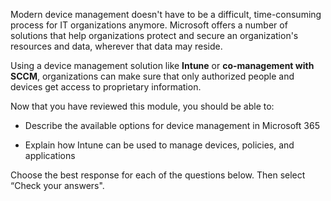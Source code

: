 ﻿Modern device management doesn't have to be a difficult, time-consuming process for IT organizations anymore.  Microsoft offers a number of solutions that help organizations protect and secure an organization's resources and data, wherever that data may reside.

Using a device management solution like **Intune** or **co-management with SCCM**, organizations can make sure that only authorized people and devices get access to proprietary information.

Now that you have reviewed this module, you should be able to:

- Describe the available options for device management in Microsoft 365

- Explain how Intune can be used to manage devices, policies, and applications

Choose the best response for each of the questions below. Then select “Check your answers".


